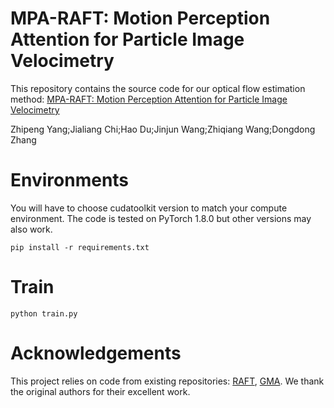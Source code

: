 # MPA-RAFT: Motion Perception Attention for Particle Image Velocimetry
This repository contains the source code for our optical flow estimation method:
[MPA-RAFT: Motion Perception Attention for Particle Image Velocimetry](https://ieeexplore.ieee.org/document/11145125)

Zhipeng Yang;Jialiang Chi;Hao Du;Jinjun Wang;Zhiqiang Wang;Dongdong Zhang

# Environments
You will have to choose cudatoolkit version to match your compute environment. The code is tested on PyTorch 1.8.0 but other versions may also work.

```pip install -r requirements.txt```

# Train

```python train.py```

# Acknowledgements
This project relies on code from existing repositories: [RAFT](https://github.com/princeton-vl/RAFT), [GMA](https://github.com/zacjiang/GMA/). We thank the original authors for their excellent work.
